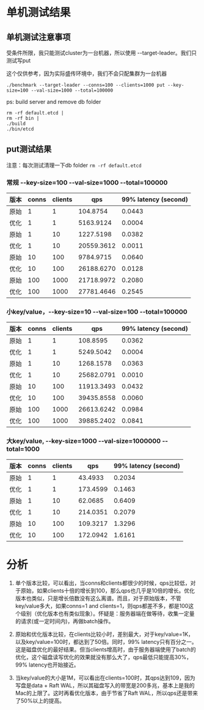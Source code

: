 # 单机测试结果

## 单机测试注意事项

受条件所限，我只能测试cluster为一台机器，所以使用 --target-leader。我们只测试写put

这个仅供参考，因为实际盛传环境中，我们不会只配集群为一台机器

```
./benchmark --target-leader --conns=100 --clients=1000 put --key-size=100 --val-size=1000 --total=100000
```
ps: build server and remove db folder
```
rm -rf default.etcd |
rm -rf bin |
./build 
./bin/etcd
```

## put测试结果

注意：每次测试清理一下db folder ```rm -rf default.etcd```

### 常规 --key-size=100 --val-size=1000 --total=100000

| 版本 | conns | clients | qps | 99% latency (second) |
| -- | -- | -- | -- | -- |
| 原始 | 1 | 1 | 104.8754 | 0.0443 |
| 优化 | 1 | 1 | 5163.9124 | 0.0004 |
| 原始 | 1 | 10 | 1227.5198 | 0.0382 |
| 优化 | 1 | 10 | 20559.3612 | 0.0011 |
| 原始 | 10 | 100 | 9784.9715 | 0.0640 |
| 优化 | 10 | 100 | 26188.6270 | 0.0128 |
| 原始 | 100 | 1000 | 21718.9972 | 0.2080 |
| 优化 | 100 | 1000 | 27781.4646 | 0.2545 |

### 小key/value，--key-size=10 --val-size=100 --total=100000

| 版本 | conns | clients | qps | 99% latency (second) |
| -- | -- | -- | -- | -- |
| 原始 | 1 | 1 | 108.8595 | 0.0362 |
| 优化 | 1 | 1 | 5249.5042 | 0.0004 |
| 原始 | 1 | 10 | 1268.1578 | 0.0363 |
| 优化 | 1 | 10 | 25682.0791 | 0.0010 |
| 原始 | 10 | 100 | 11913.3493 | 0.0432 |
| 优化 | 10 | 100 | 39435.8558 | 0.0060 |
| 原始 | 100 | 1000 | 26613.6242 | 0.0984 |
| 优化 | 100 | 1000 | 39885.2402 | 0.0841 |

### 大key/value, --key-size=1000 --val-size=1000000 --total=1000

| 版本 | conns | clients | qps | 99% latency (second) |
| -- | -- | -- | -- | -- |
| 原始 | 1 | 1 | 43.4933 | 0.2034 |
| 优化 | 1 | 1 | 173.4599 | 0.1463 |
| 原始 | 1 | 10 | 62.0685 | 0.6409 |
| 优化 | 1 | 10 | 214.0351 | 0.2079 |
| 原始 | 10 | 100 | 109.3217 | 1.3296 |
| 优化 | 10 | 100 | 172.0942 | 1.6161 |

# 分析

1. 单个版本比较，可以看出，当conns和clients都很少的时候，qps比较低，对于原始，如果clients十倍的增长到100，那么qps也几乎是10倍的增长。优化版本也类似，只是增长倍数没有这么离谱。而且，对于原始版本，不管key/value多大，如果conns=1 and clients=1，则qps都差不多，都是100这个级别（优化版本也有类似现象）。怀疑是：服务器端在做等待，收集一定量的请求(或一定时间内)，再做batch操作。

2. 原始和优化版本比较，在clients比较小时，差别最大，对于key/value=1K，以及key/value=100时，都达到了50倍。同时，99% latency只有百分之一。这是磁盘优化的最好结果。但当clients增高时，由于服务器端使用了batch的优化，这个磁盘读写优化的效果就没有那么大了，qps最低只能提高30%，99% latency也开始接近。

3. 当key/value的大小是1M，可以看出在clients=100时，其qps达到109，因为写盘是data + Raft WAL，所以其磁盘写入的带宽是200多兆，基本上是我的Mac的上限了。这时再看优化版本，由于节省了Raft WAL，所以qps还是带来了50%以上的提高。
